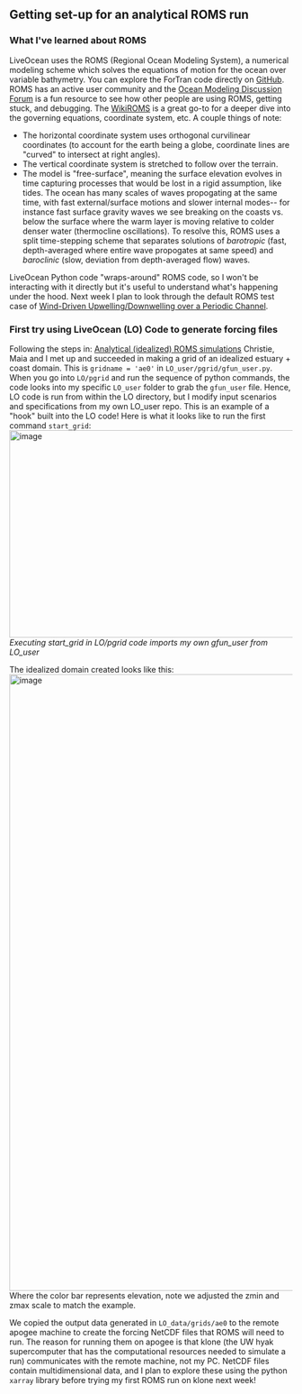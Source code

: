 ## Getting set-up for an analytical ROMS run
### What I've learned about ROMS
LiveOcean uses the ROMS (Regional Ocean Modeling System), a numerical modeling scheme which solves the equations of motion for the ocean over variable bathymetry. You can explore the ForTran code directly on [GitHub](https://github.com/myroms/roms). ROMS has an active user community and the [Ocean Modeling Discussion Forum](https://www.myroms.org/forum/index.php) is a fun resource to see how other people are using ROMS, getting stuck, and debugging. The [WikiROMS](https://www.myroms.org/wiki/Documentation_Portal) is a great go-to for a deeper dive into the governing equations, coordinate system, etc. A couple things of note:
- The horizontal coordinate system uses orthogonal curvilinear coordinates (to account for the earth being a globe, coordinate lines are "curved" to intersect at right angles).
- The vertical coordinate system is stretched to follow over the terrain. 
- The model is "free-surface", meaning the surface elevation evolves in time capturing processes that would be lost in a rigid assumption, like tides. The ocean has many scales of waves propogating at the same time, with fast external/surface motions and slower internal modes-- for instance fast surface gravity waves we see breaking on the coasts vs. below the surface where the warm layer is moving relative to colder denser water (thermocline oscillations). To resolve this, ROMS uses a split time-stepping scheme that separates solutions of *barotropic* (fast, depth-averaged where entire wave propogates at same speed) and *baroclinic* (slow, deviation from depth-averaged flow) waves.

LiveOcean Python code "wraps-around" ROMS code, so I won't be interacting with it directly but it's useful to understand what's happening under the hood. Next week I plan to look through the default ROMS test case of [Wind-Driven Upwelling/Downwelling over a Periodic Channel](https://www.myroms.org/wiki/UPWELLING_CASE).

### First try using LiveOcean (LO) Code to generate forcing files
Following the steps in: [Analytical (idealized) ROMS simulations](https://github.com/parkermac/LO/blob/main/notes/analytical_runs.md) Christie, Maia and I met up and succeeded in making a grid of an idealized estuary + coast domain. This is `gridname = 'ae0'` in `LO_user/pgrid/gfun_user.py`. When you go into `LO/pgrid` and run the sequence of python commands, the code looks into my specific `LO_user` folder to grab the `gfun_user` file. Hence, LO code is run from within the LO directory, but I modify input scenarios and specifications from my own LO_user repo. This is an example of a "hook" built into the LO code! Here is what it looks like to run the first command `start_grid`:
<img width="2202" height="368" alt="image" src="https://github.com/user-attachments/assets/6d5ea60e-532b-4e88-8f80-b567429d75e7"/> *Executing start_grid in LO/pgrid code imports my own gfun_user from LO_user*

The idealized domain created looks like this:
<img width="1286" height="1094" alt="image" src="https://github.com/user-attachments/assets/0e4f9f8a-4c59-4df8-b64c-3a83afb2e08b" />
Where the color bar represents elevation, note we adjusted the zmin and zmax scale to match the example.

We copied the output data generated in `LO_data/grids/ae0` to the remote apogee machine to create the forcing NetCDF files that ROMS will need to run. The reason for running them on apogee is that klone (the UW hyak supercomputer that has the computational resources needed to simulate a run) communicates with the remote machine, not my PC. NetCDF files contain multidimensional data, and I plan to explore these using the python `xarray` library before trying my first ROMS run on klone next week!
